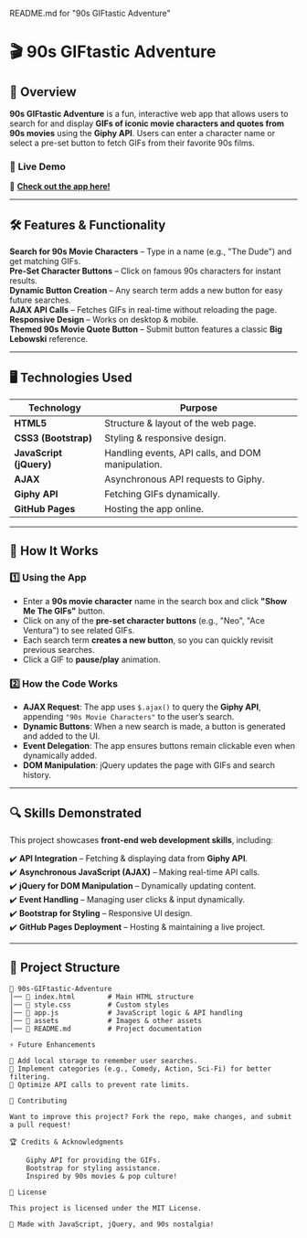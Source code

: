 README.md for "90s GIFtastic Adventure"

# 🎬 90s GIFtastic Adventure

## 📌 Overview

**90s GIFtastic Adventure** is a fun, interactive web app that allows users to search for and display **GIFs of iconic movie characters and quotes from 90s movies** using the **Giphy API**. Users can enter a character name or select a pre-set button to fetch GIFs from their favorite 90s films.

### 🚀 **Live Demo**

🔗 **[Check out the app here!](https://smart79.github.io/GiphyAPI/)**

---

## 🛠️ **Features & Functionality**

**Search for 90s Movie Characters** – Type in a name (e.g., "The Dude") and get matching GIFs.  
**Pre-Set Character Buttons** – Click on famous 90s characters for instant results.  
**Dynamic Button Creation** – Any search term adds a new button for easy future searches.  
**AJAX API Calls** – Fetches GIFs in real-time without reloading the page.  
**Responsive Design** – Works on desktop & mobile.  
**Themed 90s Movie Quote Button** – Submit button features a classic **Big Lebowski** reference.

---

## 🖥️ **Technologies Used**

| **Technology**          | **Purpose**                                       |
| ----------------------- | ------------------------------------------------- |
| **HTML5**               | Structure & layout of the web page.               |
| **CSS3 (Bootstrap)**    | Styling & responsive design.                      |
| **JavaScript (jQuery)** | Handling events, API calls, and DOM manipulation. |
| **AJAX**                | Asynchronous API requests to Giphy.               |
| **Giphy API**           | Fetching GIFs dynamically.                        |
| **GitHub Pages**        | Hosting the app online.                           |

---

## 📖 **How It Works**

### 1️⃣ **Using the App**

- Enter a **90s movie character** name in the search box and click **"Show Me The GIFs"** button.
- Click on any of the **pre-set character buttons** (e.g., "Neo", "Ace Ventura") to see related GIFs.
- Each search term **creates a new button**, so you can quickly revisit previous searches.
- Click a GIF to **pause/play** animation.

### 2️⃣ **How the Code Works**

- **AJAX Request**: The app uses `$.ajax()` to query the **Giphy API**, appending `"90s Movie Characters"` to the user’s search.
- **Dynamic Buttons**: When a new search is made, a button is generated and added to the UI.
- **Event Delegation**: The app ensures buttons remain clickable even when dynamically added.
- **DOM Manipulation**: jQuery updates the page with GIFs and search history.

---

## 🔍 **Skills Demonstrated**

This project showcases **front-end web development skills**, including:

✔️ **API Integration** – Fetching & displaying data from **Giphy API**.  
✔️ **Asynchronous JavaScript (AJAX)** – Making real-time API calls.  
✔️ **jQuery for DOM Manipulation** – Dynamically updating content.  
✔️ **Event Handling** – Managing user clicks & input dynamically.  
✔️ **Bootstrap for Styling** – Responsive UI design.  
✔️ **GitHub Pages Deployment** – Hosting & maintaining a live project.

---

## 📂 **Project Structure**

```plaintext
📂 90s-GIFtastic-Adventure
│── 📄 index.html        # Main HTML structure
│── 📄 style.css         # Custom styles
│── 📄 app.js            # JavaScript logic & API handling
│── 📂 assets            # Images & other assets
│── 📄 README.md         # Project documentation

⚡ Future Enhancements

🔹 Add local storage to remember user searches.
🔹 Implement categories (e.g., Comedy, Action, Sci-Fi) for better filtering.
🔹 Optimize API calls to prevent rate limits.

🤝 Contributing

Want to improve this project? Fork the repo, make changes, and submit a pull request!

🏆 Credits & Acknowledgments

    Giphy API for providing the GIFs.
    Bootstrap for styling assistance.
    Inspired by 90s movies & pop culture!

📜 License

This project is licensed under the MIT License.

🚀 Made with JavaScript, jQuery, and 90s nostalgia!




```
